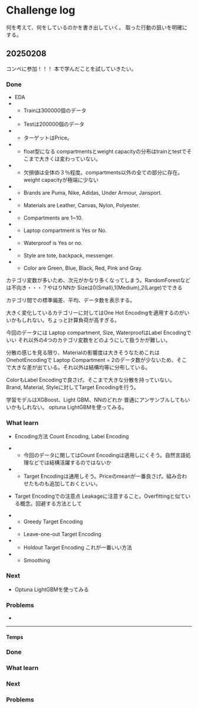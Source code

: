 # Challenge log

何を考えて、何をしているのかを書き出していく。
取った行動の狙いを明確にする。


## 20250208

コンペに参加！！！
本で学んだことを試していきたい。

### Done
- EDA
- - Trainは300000個のデータ
- - Testは200000個のデータ
- - ターゲットはPrice。
- - float型になる compartmentsとweight capacityの分布はtrainとtestでそこまで大きくは変わっていない。
- - 欠損値は全体の３％程度。compartments以外の全ての部分に存在。weight capacityが極端に少ない
- - Brands are Puma, Nike, Adidas, Under Armour, Jansport.
- - Materials are Leather, Canvas, Nylon, Polyester.
- - Compartments are 1~10.
- - Laptop compartment is Yes or No.
- - Waterproof is Yes or no.
- - Style are tote, backpack, messenger.
- - Color are Green, Blue, Black, Red, Pink and Gray.

カテゴリ変数が多いため、次元がかなり多くなってしまう。RandomForestなどは不向き・・・？やはりNNか
Sizeは0(Small),1(Medium),2(Large)でできる

カテゴリ間での標準偏差、平均、データ数を表示する。

大きく変化しているカテゴリーに対してはOne Hot Encodingを適用するのがいいかもしれない。ちょっと計算負荷が高すぎる。


今回のデータには
Laptop compartment, Size, WaterproofはLabel Encodingでいい
それ以外の4つのカテゴリ変数をどのようにして扱うかが難しい。

分散の感じを見る限り、Materialの影響度は大きそうなためこれはOnehotEncodingで
Laptop Compartment = 2のデータ数が少ないため、そこで大きな差が出ている。それ以外は結構均等に分布している。

ColorもLabel Encodingで良さげ。そこまで大きな分散を持っていない。
Brand, Material, Styleに対してTarget Encodingを行う。

学習モデルはXGBoost、Light GBM、NNのどれか
普通にアンサンブルしてもいいかもしれない。
optuna LightGBMを使ってみる。

### What learn

- Encoding方法
Count Encoding, Label Encoding
- - 今回のデータに関してはCount Encodingは適用しにくそう。自然言語処理などでは結構活躍するのではないか
- - Target Encodingは通用しそう。Priceのmeanが一番良さげ。組み合わせたものも追加しておくといい。

- Target Encodingでの注意点
Leakageに注意すること。Overfittingと似ている概念。回避する方法として
- - Greedy Target Encoding
- - Leave-one-out Target Encoding
- - Holdout Target Encoding これが一番いい方法
- - Smoothing

### Next

- Optuna LightGBMを使ってみる

### Problems


- 

---

#### Temps

### Done

### What learn

### Next

### Problems

### 